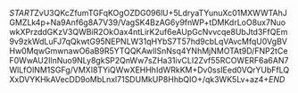 $START$ZvU3QKcZfumTGFqKOgOZDG096lU+5LdryaTYunuXc01MXWWTAhJGMZLk4p+Na9Anf6g8A7V39/VagSK4BzAG6y9fnWP+tDMKdrLoO8ux7NuowkXPrzddGKzV3QWBiR2OkOax4ntLirK2uf6eAUpGcNvvcqe8UbJtd3FfQEm9v9zkWdLuFJ7qQkwtG95NEPNLW31qHYbS7T57hd9cbLqVAvcMfqU0VgBVHw0MqwGmwnawO6aB9R5YTQQKAwIlSnNsq4YNhMjNMOTAt9D/FNP2tCeF0WwAU2IlnNuo9NLy8gkSP2QnWw7sZHa31ivCLI2Zvf55RCOWERF6a6AN7WlLfOlNM1SGFg/VMXI8TYiQWwXEHHhIdWRkKM+Dv0ssIEed0VQrYUbFfLQXxDVYKHkAVecDD9oMbLnxl71SDUMkUP8HhbQIO+/qk3WK5Lv+az4+$END$